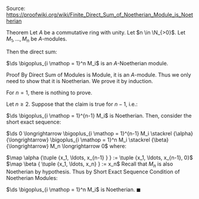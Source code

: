 # 

Source: https://proofwiki.org/wiki/Finite_Direct_Sum_of_Noetherian_Module_is_Noetherian

Theorem
Let $A$ be a commutative ring with unity.
Let $n \in \N_{>0}$.
Let $M_1, \ldots, M_n$ be $A$-modules.

Then the direct sum:

$\ds \bigoplus_{i \mathop = 1}^n M_i$
is an $A$-Noetherian module.

Proof
By Direct Sum of Modules is Module, it is an $A$-module.
Thus we only need to show that it is Noetherian.
We prove it by induction.

For $n = 1$, there is nothing to prove.

Let $n \ge 2$.
Suppose that the claim is true for $n-1$, i.e.:

$\ds \bigoplus_{i \mathop = 1}^{n-1} M_i$
is Noetherian.
Then, consider the short exact sequence:

$\ds 0 \longrightarrow \bigoplus_{i \mathop = 1}^{n-1} M_i \stackrel {\alpha} {\longrightarrow} \bigoplus_{i \mathop = 1}^n M_i \stackrel {\beta} {\longrightarrow} M_n \longrightarrow 0$
where:

$\map \alpha {\tuple {x_1, \ldots, x_{n-1} } } := \tuple {x_1, \ldots, x_{n-1}, 0}$
$\map \beta { \tuple {x_1, \ldots, x_n} } := x_n$
Recall that $M_n$ is also Noetherian by hypothesis.
Thus by Short Exact Sequence Condition of Noetherian Modules:

$\ds \bigoplus_{i \mathop = 1}^n M_i$
is Noetherian.
$\blacksquare$





